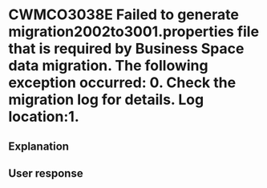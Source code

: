 # CWMCO3038E Failed to generate migration2002to3001.properties file that is required by Business Space data migration. The following exception occurred: 0.  Check the migration log for details. Log location:1.

## Explanation

## User response